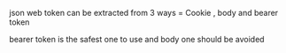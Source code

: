 json web token can be extracted from 3 ways = Cookie , body and bearer token

bearer token is the safest one to use and body one should be avoided